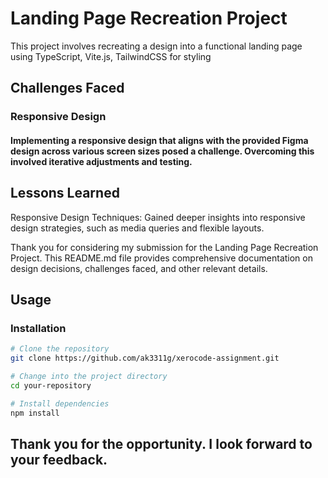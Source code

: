 
# Landing Page Recreation Project

This project involves recreating a design into a functional landing page using TypeScript, Vite.js, TailwindCSS for styling


## Challenges Faced
### Responsive Design
#### Implementing a responsive design that aligns with the provided Figma design across various screen sizes posed a challenge. Overcoming this involved iterative adjustments and testing.

## Lessons Learned
Responsive Design Techniques: Gained deeper insights into responsive design strategies, such as media queries and flexible layouts.

Thank you for considering my submission for the Landing Page Recreation Project. This README.md file provides comprehensive documentation on design decisions, challenges faced, and other relevant details.

## Usage

### Installation

```bash
# Clone the repository
git clone https://github.com/ak3311g/xerocode-assignment.git

# Change into the project directory
cd your-repository

# Install dependencies
npm install
```

## Thank you for the opportunity. I look forward to your feedback.
